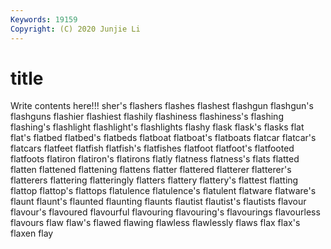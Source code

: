 ```yaml
---
Keywords: 19159
Copyright: (C) 2020 Junjie Li
---
```


# title

Write contents here!!!
sher's 
flashers 
flashes 
flashest 
flashgun 
flashgun's
flashguns 
flashier 
flashiest 
flashily 
flashiness 
flashiness's 
flashing 
flashing's 
flashlight 
flashlight's
flashlights 
flashy 
flask 
flask's 
flasks 
flat 
flat's 
flatbed 
flatbed's 
flatbeds
flatboat 
flatboat's 
flatboats 
flatcar 
flatcar's 
flatcars 
flatfeet 
flatfish 
flatfish's 
flatfishes
flatfoot 
flatfoot's 
flatfooted 
flatfoots 
flatiron 
flatiron's 
flatirons 
flatly 
flatness 
flatness's
flats 
flatted 
flatten 
flattened 
flattening 
flattens 
flatter 
flattered 
flatterer 
flatterer's
flatterers 
flattering 
flatteringly 
flatters 
flattery 
flattery's 
flattest 
flatting 
flattop 
flattop's
flattops 
flatulence 
flatulence's 
flatulent 
flatware 
flatware's 
flaunt 
flaunt's 
flaunted 
flaunting
flaunts 
flautist 
flautist's 
flautists 
flavour 
flavour's 
flavoured 
flavourful 
flavouring 
flavouring's
flavourings 
flavourless 
flavours 
flaw 
flaw's 
flawed 
flawing 
flawless 
flawlessly 
flaws
flax 
flax's 
flaxen 
flay 
